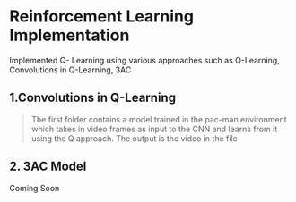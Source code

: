 
#  Reinforcement Learning Implementation
Implemented Q- Learning using various approaches such as Q-Learning, Convolutions in Q-Learning, 3AC

## 1.Convolutions in Q-Learning
> The first folder contains a model trained in the pac-man environment which takes in video frames as input to the CNN and learns from it using the Q approach.
> The output is the video in the file

## 2. 3AC Model
Coming Soon


